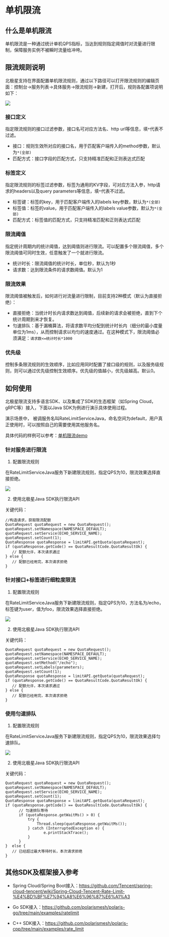 # 单机限流

## 什么是单机限流

单机限流是一种通过统计单机QPS指标，当达到规则指定阈值时对流量进行限制，保障服务实例不被瞬时流量给冲垮。

## 限流规则说明

北极星支持在界面配置单机限流规则，通过以下路径可以打开限流规则的编辑页面：控制台->服务列表->具体服务->限流规则->新建，打开后，规则各配置项说明如下：

![](图片/单机限流/新建单机限流规则.png)

### 接口定义

指定限流规则的接口过滤参数，接口名可对应方法名、http url等信息，填```*```代表不过滤。

- 接口：规则生效所对应的接口名，用于匹配客户端传入的method参数，默认为```*(全部)```
- 匹配方式：接口字段的匹配方式，只支持精准匹配和正则表达式匹配

### 标签定义

指定限流规则的标签过滤参数，标签为通用的KV字段，可对应方法入参，http请求的headers以及query parameters等信息，填```*```代表不过滤。

- 标签键：标签的key，用于匹配客户端传入的labels key参数，默认为```*(全部)```
- 标签值：标签的value，用于匹配客户端传入的labels value参数，默认为```*(全部)```
- 匹配方式：标签值的匹配方式，只支持精准匹配和正则表达式匹配

### 限流阈值

指定统计周期内的统计阈值，达到阈值则进行限流。可以配置多个限流阈值，多个限流阈值可同时生效，任意触发了一个就进行限流。

- 统计时长：限流阈值的统计时长，单位秒，默认为1秒
- 请求数：达到限流条件的请求数阈值。默认为1

### 限流效果

限流阈值被触发后，如何进行对流量进行限制，目前支持2种模式（默认为直接拒绝）：

- 直接拒绝：当统计时长内请求数达到阈值，后续新的请求会被拒绝，直到下个统计周期到来才恢复。
- 匀速排队：基于漏桶算法，将请求数平均分配到统计时长内（细分的最小度量单位为1ms），从而控制请求以均匀的速度通过。在这种模式下，限流阈值必须满足：```请求数<=统计时长*1000```

### 优先级

控制多条限流规则的生效顺序，比如应用同时配置了接口级的规则，以及服务级规则，则可以通过优先级控制生效顺序。优先级的值越小，优先级越高。默认0。

## 如何使用

北极星限流支持多语言SDK、以及集成了SDK的生态框架（如Spring Cloud， gRPC等）接入，下面以Java SDK为例进行演示具体使用过程。

演示场景中， 被调服务名叫RateLimitServiceJava，命名空间为default，用户真正使用时，可以按照自己的需要使用其他服务名。

具体代码的样例可以参考：[单机限流demo](https://github.com/polarismesh/polaris-java/tree/main/polaris-examples/ratelimit-example/local-limiter-example)

### 针对服务进行限流

1. 配置限流规则

在RateLimitServiceJava服务下新建限流规则，指定QPS为10，限流效果选择直接拒绝。

![](图片/单机限流/服务级单机限流.png)

2. 使用北极星Java SDK执行限流API

关键代码：

```
//构造请求，获取限流配额
QuotaRequest quotaRequest = new QuotaRequest();
quotaRequest.setNamespace(NAMESPACE_DEFAULT);
quotaRequest.setService(ECHO_SERVICE_NAME);
quotaRequest.setCount(1);
QuotaResponse quotaResponse = limitAPI.getQuota(quotaRequest);
if (quotaResponse.getCode() == QuotaResultCode.QuotaResultOk) {
   // 配额允许，本次请求通过
} else {
   // 配额已经用完，本次请求拒绝
}
```

### 针对接口+标签进行细粒度限流

1. 配置限流规则

在RateLimitServiceJava服务下新建限流规则，指定QPS为10，方法名为/echo，标签键为user，值为foo，限流效果选择直接拒绝。

![](图片/单机限流/新建接口级单机限流规则.png)

2. 使用北极星Java SDK执行限流API

关键代码：

```
QuotaRequest quotaRequest = new QuotaRequest();
quotaRequest.setNamespace(NAMESPACE_DEFAULT);
quotaRequest.setService(ECHO_SERVICE_NAME);
quotaRequest.setMethod("/echo");
quotaRequest.setLabels(parameters);
quotaRequest.setCount(1);
QuotaResponse quotaResponse = limitAPI.getQuota(quotaRequest);
if (quotaResponse.getCode() == QuotaResultCode.QuotaResultOk) {
   // 配额允许，本次请求通过
} else {
   // 配额已经用完，本次请求拒绝
}
```

### 使用匀速排队

1. 配置限流规则

在RateLimitServiceJava服务下新建限流规则，指定QPS为10，限流效果选择匀速排队。

![](图片/单机限流/新建单机限流规则匀速排队.png)

2. 使用北极星Java SDK执行限流API

关键代码：

```
QuotaRequest quotaRequest = new QuotaRequest();
quotaRequest.setNamespace(NAMESPACE_DEFAULT);
quotaRequest.setService(ECHO_SERVICE_NAME);
quotaRequest.setCount(1);
QuotaResponse quotaResponse = limitAPI.getQuota(quotaRequest);
if (quotaResponse.getCode() == QuotaResultCode.QuotaResultOk) {
      // 匀速排队等待
      if (quotaResponse.getWaitMs() > 0) {
          try {
              Thread.sleep(quotaResponse.getWaitMs());
          } catch (InterruptedException e) {
                 e.printStackTrace();
          }
      }
}  else {
   // 已经超过最大等待时长，本次请求拒绝
}
```

## 其他SDK及框架接入参考

- Spring Cloud/Spring Boot接入：https://github.com/Tencent/spring-cloud-tencent/wiki/Spring-Cloud-Tencent-Rate-Limit-%E4%BD%BF%E7%94%A8%E6%96%87%E6%A1%A3

- Go SDK接入：https://github.com/polarismesh/polaris-go/tree/main/examples/ratelimit

- C++ SDK接入：https://github.com/polarismesh/polaris-cpp/tree/main/examples/rate_limit


